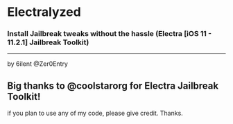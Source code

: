 # Electralyzed
### Install Jailbreak tweaks without the hassle (Electra [iOS 11 - 11.2.1] Jailbreak Toolkit)
---
by 6ilent @Zer0Entry

Big thanks to @coolstarorg for Electra Jailbreak Toolkit!
---
if you plan to use any of my code, please give credit. Thanks.
